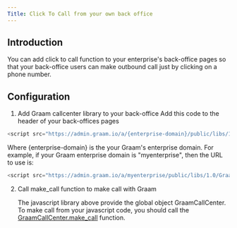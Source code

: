 ```yaml
---
Title: Click To Call from your own back office
---
```


## Introduction

You can add click to call function to your enterprise's back-office pages so that your back-office users can make outbound call just by clicking on a phone number.

## Configuration

1. Add Graam callcenter library to your back-office
    Add this code to the header of your back-offices pages

```javascript
<script src="https://admin.graam.io/a/{enterprise-domain}/public/libs/1.0/Graam_callcenter_1.1.0.js"></script>
```

Where {enterprise-domain} is the your Graam's enterprise domain. For example, if your Graam enterprise domain is "myenterprise", then the URL to use is:

```javascript
<script src="https://admin.graam.io/a/myenterprise/public/libs/1.0/Graam_callcenter_1.1.0.js"></script>
```


2. Call make_call function to make call with Graam

    The javascript library above provide the global object GraamCallCenter. To make call from your javascript code, you should call the [GraamCallCenter.make_call](callcenter-js-library#make_call) function.

